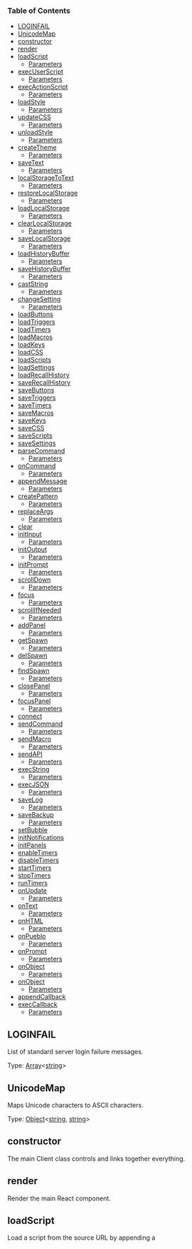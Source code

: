 <!-- Generated by documentation.js. Update this documentation by updating the source code. -->

### Table of Contents

-   [LOGINFAIL][1]
-   [UnicodeMap][2]
-   [constructor][3]
-   [render][4]
-   [loadScript][5]
    -   [Parameters][6]
-   [execUserScript][7]
    -   [Parameters][8]
-   [execActionScript][9]
    -   [Parameters][10]
-   [loadStyle][11]
    -   [Parameters][12]
-   [updateCSS][13]
    -   [Parameters][14]
-   [unloadStyle][15]
    -   [Parameters][16]
-   [createTheme][17]
    -   [Parameters][18]
-   [saveText][19]
    -   [Parameters][20]
-   [localStorageToText][21]
    -   [Parameters][22]
-   [restoreLocalStorage][23]
    -   [Parameters][24]
-   [loadLocalStorage][25]
    -   [Parameters][26]
-   [clearLocalStorage][27]
    -   [Parameters][28]
-   [saveLocalStorage][29]
    -   [Parameters][30]
-   [loadHistoryBuffer][31]
    -   [Parameters][32]
-   [saveHistoryBuffer][33]
    -   [Parameters][34]
-   [castString][35]
    -   [Parameters][36]
-   [changeSetting][37]
    -   [Parameters][38]
-   [loadButtons][39]
-   [loadTriggers][40]
-   [loadTimers][41]
-   [loadMacros][42]
-   [loadKeys][43]
-   [loadCSS][44]
-   [loadScripts][45]
-   [loadSettings][46]
-   [loadRecallHistory][47]
-   [saveRecallHistory][48]
-   [saveButtons][49]
-   [saveTriggers][50]
-   [saveTimers][51]
-   [saveMacros][52]
-   [saveKeys][53]
-   [saveCSS][54]
-   [saveScripts][55]
-   [saveSettings][56]
-   [parseCommand][57]
    -   [Parameters][58]
-   [onCommand][59]
    -   [Parameters][60]
-   [appendMessage][61]
    -   [Parameters][62]
-   [createPattern][63]
    -   [Parameters][64]
-   [replaceArgs][65]
    -   [Parameters][66]
-   [clear][67]
-   [initInput][68]
    -   [Parameters][69]
-   [initOutput][70]
    -   [Parameters][71]
-   [initPrompt][72]
    -   [Parameters][73]
-   [scrollDown][74]
    -   [Parameters][75]
-   [focus][76]
    -   [Parameters][77]
-   [scrollIfNeeded][78]
    -   [Parameters][79]
-   [addPanel][80]
    -   [Parameters][81]
-   [getSpawn][82]
    -   [Parameters][83]
-   [delSpawn][84]
    -   [Parameters][85]
-   [findSpawn][86]
    -   [Parameters][87]
-   [closePanel][88]
    -   [Parameters][89]
-   [focusPanel][90]
    -   [Parameters][91]
-   [connect][92]
-   [sendCommand][93]
    -   [Parameters][94]
-   [sendMacro][95]
    -   [Parameters][96]
-   [sendAPI][97]
    -   [Parameters][98]
-   [execString][99]
    -   [Parameters][100]
-   [execJSON][101]
    -   [Parameters][102]
-   [saveLog][103]
    -   [Parameters][104]
-   [saveBackup][105]
    -   [Parameters][106]
-   [setBubble][107]
-   [initNotifications][108]
-   [initPanels][109]
-   [enableTimers][110]
-   [disableTimers][111]
-   [startTimers][112]
-   [stopTimers][113]
-   [runTimers][114]
-   [onUpdate][115]
    -   [Parameters][116]
-   [onText][117]
    -   [Parameters][118]
-   [onHTML][119]
    -   [Parameters][120]
-   [onPueblo][121]
    -   [Parameters][122]
-   [onPrompt][123]
    -   [Parameters][124]
-   [onObject][125]
    -   [Parameters][126]
-   [onObject][127]
    -   [Parameters][128]
-   [appendCallback][129]
-   [execCallback][130]
    -   [Parameters][131]

## LOGINFAIL

List of standard server login failure messages.

Type: [Array][132]&lt;[string][133]>

## UnicodeMap

Maps Unicode characters to ASCII characters.

Type: [Object][134]&lt;[string][133], [string][133]>

## constructor

The main Client class controls and links together everything.

## render

Render the main React component.

## loadScript

Load a script from the source URL by appending a <script> tag to the body.

### Parameters

-   `src` **[string][133]** The URL of the script to load.

## execUserScript

Find and execute a user-defined script by name.

### Parameters

-   `name` **[string][133]** Name of the script to execute.

## execActionScript

Evaluate a fragment of Javascript code.

### Parameters

-   `txt` **[string][133]** The code to execute.
-   `event` **[Event][135]?** The event, if present.

## loadStyle

Load custom CSS style sheet from the source URL by appending a <link> tag to the head.

### Parameters

-   `src` **[string][133]** The URL of the CSS file to load.

## updateCSS

Update the CSS definition object's rules on its <style> element.

### Parameters

-   `css` **[Object][134]&lt;[string][133], [string][133]>** The CSS definition object.
-   `erase` **[boolean][136]** Erase the existing style first. (optional, default `false`)

Returns **[HTMLElement][137]** The <style> tag with CSS added.

## unloadStyle

Uunload custom CSS style sheet loading from source URL.

### Parameters

-   `src` **[string][133]** The source URL of the CSS file to unload.

## createTheme

Create a new Material-UI theme from a theme configuration object.

### Parameters

-   `theme` **[Object][134]&lt;[string][133], any>?** The theme configuration object.

Returns **MuiTheme** The new theme object.

## saveText

Save a text string to a local file.

### Parameters

-   `filename` **[string][133]** The name of the file to save.
-   `text` **[string][133]** The text of the file to save.
-   `type` **[string][133]** The MIME type of the file Blob. (optional, default `text/plain`)

Returns **[boolean][136]** Whether the save was successful or not.

## localStorageToText

Convert localStorage to JSON object text.

### Parameters

-   `indent` **[string][133]** If indent != 0 we use a pretty printer. If 0 or undefined we minify. (optional, default `0`)

Returns **[string][133]** The JSON.stringified object text.

## restoreLocalStorage

Restore localStorage from a string.

### Parameters

-   `text` **[string][133]** The string from which to restore localStorage.

Returns **[boolean][136]** Whether the text was succesfully parsed and merged with localStorage.

## loadLocalStorage

Load a configuration object string from localStorage.

### Parameters

-   `obj`  
-   `key` **[string][133]** The key of the object on localStorage.

## clearLocalStorage

Delete a configuration object from localStorage.

### Parameters

-   `key` **[string][133]** The key of the object on localStorage.

## saveLocalStorage

Save a configuration object to localStorage.

### Parameters

-   `obj` **[Object][134]&lt;[string][133], any>** The object to be stored.
-   `key` **[string][133]** The key of the object on localStorage.

## loadHistoryBuffer

Load a history buffer string from localStorage.

### Parameters

-   `key` **[string][133]** The key of the buffer on localStorage.

Returns **[string][133]** The buffer string.

## saveHistoryBuffer

Save a history buffer string to localStorage.

### Parameters

-   `key` **[string][133]** The key of the buffer on localStorage.
-   `text` **[string][133]** The value of the buffer.

## castString

Set a value on an object, converting the argument to the correct type.

### Parameters

-   `obj` **[Object][134]&lt;[string][133], any>** The object on which to store the value.
-   `key` **[string][133]** The key of the value to store on the object.
-   `value` **any** The value to be stored.

## changeSetting

Change a setting, updating the UI if necessary.

### Parameters

-   `key` **[string][133]** The key of the setting to change.
-   `value` **[string][133]** The new value of the setting.

## loadButtons

Load user-defined taskbar buttons.

## loadTriggers

Load regex/wildcard pattern triggers.

## loadTimers

Load automatic timers.

## loadMacros

Load slash command macros.

## loadKeys

Load custom keybindings.

## loadCSS

Load custom css overrides.

## loadScripts

Load custom scripts.

## loadSettings

Load client settings.

## loadRecallHistory

Load command recall history.

## saveRecallHistory

Save command recall history.

## saveButtons

Save user-defined taskbar buttons.

## saveTriggers

Save regex/wildcard pattern triggers.

## saveTimers

Save automatic timers.

## saveMacros

Save command macros.

## saveKeys

Save custom keybindings.

## saveCSS

Save custom css overrides.

## saveScripts

Save custom css overrides.

## saveSettings

Save client settings.

## parseCommand

Detect if more user input is required for a pueblo command.

### Parameters

-   `command` **[string][133]** The command string to parse for '??' tokens.

Returns **[string][133]** The command string with '??' tokens replace by user input.

## onCommand

Execute a Pueblo command link, checking if it requires user input.

### Parameters

-   `cmd` **[string][133]** The command string.

## appendMessage

Log messages to the output terminal.

### Parameters

-   `classid` **[string][133]** The CSS class id of the log message.
-   `msg` **[string][133]** The message to append to the terminal.

## createPattern

Create a new RegExp pattern, creating one from a glob wildcard pattern if necessary.

### Parameters

-   `regex` **[boolean][136]** Is the pattern already a regex? If not we will make one.
-   `pattern` **[string][133]** The pattern string.

Returns **[RegExp][138]** The compiled regular expression.

## replaceArgs

Replace %-tokens in a text string with match argument strings.

### Parameters

-   `args`  
-   `text` **[string][133]** The text to be scanned for %number tokens which are replaced by args[number].

Returns **[string][133]** The new text with arguments replaced if they are present.

## clear

Clear the terminal.

## initInput

Initialize the terminal input window.

### Parameters

-   `input` **[HTMLElement][137]** The HTML element to which the Input object is attached.

## initOutput

Initialize the terminal output window.

### Parameters

-   `output` **[HTMLElement][137]** The HTML element to which the Emulator object is attached.
-   `container` **[HTMLElement][137]** The output elements container. (optional, default `null`)

## initPrompt

Initialize the command prompt.

### Parameters

-   `prompt` **[HTMLElement][137]** The HTML element to which the Emulator object is attached.

## scrollDown

Scroll the terminal output window down the very bottom of the current view.

### Parameters

-   `root` **[HTMLElement][137]** The HTML element to be scrolled down.

## focus

Passthrough for focusing the Input root.

### Parameters

-   `force` **[boolean][136]** Whether to force the Input element to focus even if the normal rules determine it shouldn't.

## scrollIfNeeded

Wrapper for appending text that scrolls the output afterwards if needed.

### Parameters

-   `fun` **[appendCallback][139]** The wrapper function that appends text.

## addPanel

Add a window panel with the given id and configuration, using a particular React component if provided.

### Parameters

-   `id` **[string][133]** The window id.
-   `cfg`  
-   `component` **React.Component** The React component that serves as a base. (optional, default `Spawn`)

Returns **[Object][134]** A reference to the panel if it already exists, or undefined if not.

## getSpawn

Create a new window with addPanel if one is not found with findSpawn.

### Parameters

-   `id` **[string][133]** The window id.
-   `cfg` **[Object][134]&lt;[string][133], any>** The panel configuration object.
-   `el` **HTMLElemet** The element to create inside the window.

Returns **jsPanel** The window panel that was found, or the new one created.

## delSpawn

Delete spawn window from internal list.

### Parameters

-   `id` **[string][133]** The window id.

## findSpawn

Find spawn window in internal list.

### Parameters

-   `id` **[string][133]** The window id.

Returns **jsPanel** The window panel if found, or null.

## closePanel

Find and close a window panel.

### Parameters

-   `id` **[string][133]** The window id.

## focusPanel

Bring a window panel into focus.

### Parameters

-   `id` **[string][133]** The window id.

## connect

Connect to the game server and setup message handlers.

## sendCommand

Send a command string to the server, check macros for a match and append a local echo.

### Parameters

-   `cmd` **[string][133]** The command string to send.

## sendMacro

Check a string for multiple commands and match them against the list of macros.

### Parameters

-   `cmds` **[string][133]** A string of one or more commands separated by newlines.

## sendAPI

Send an API command, falling back to player-executed softcode if the server doesn't support it.

### Parameters

-   `cmd` **[string][133]** The API command name.
-   `args` **[Array][132]&lt;[string][133]>** An array of string arguments to pass to the API command.

## execString

Execute a MUSH softcode string and return the result as a string in a JSON object.

### Parameters

-   `code` **[string][133]** The code string to execute.
-   `callback` **[execCallback][140]** The callback function to execute when we receive the return value.

## execJSON

Execute a MUSH softcode string that creates a JSON object and return it.

### Parameters

-   `code` **[string][133]** The code string to execute.
-   `callback` **[execCallback][140]** The callback function to execute when we receive the return object.

## saveLog

Save the current display to a log file.

### Parameters

-   `filename` **[string][133]** The name of the log file to save.

## saveBackup

Save the entire localStorage to a backup file.

### Parameters

-   `filename` **[string][133]** The name of the backup file to save.

## setBubble

Set the activity count when the browser tab is out of view.

## initNotifications

Initialize the browser activity notification events.

## initPanels

Set window panel default parameters and event handlers.

## enableTimers

Enable timers, only if not already enabled.

## disableTimers

Disable timers, only if already enabled.

## startTimers

Start the master timer loop, if timers are enabled.

## stopTimers

Stop the master timer loop.

## runTimers

The master timer loop.

## onUpdate

onMessage callback before data handler

### Parameters

-   `channel`  
-   `data`  

## onText

handle incoming text

### Parameters

-   `text`  

## onHTML

handle incoming html

### Parameters

-   `fragment`  

## onPueblo

handle incoming pueblo

### Parameters

-   `tag`  
-   `attrs`  

## onPrompt

handle incoming command prompts

### Parameters

-   `text`  

## onObject

use the Events handler collection

### Parameters

-   `obj`  

## onObject

handle incoming JSON objects

### Parameters

-   `obj`  

## appendCallback

Type: [Function][141]

## execCallback

Type: [Function][141]

### Parameters

-   `result` **[string][133]** 

[1]: #loginfail

[2]: #unicodemap

[3]: #constructor

[4]: #render

[5]: #loadscript

[6]: #parameters

[7]: #execuserscript

[8]: #parameters-1

[9]: #execactionscript

[10]: #parameters-2

[11]: #loadstyle

[12]: #parameters-3

[13]: #updatecss

[14]: #parameters-4

[15]: #unloadstyle

[16]: #parameters-5

[17]: #createtheme

[18]: #parameters-6

[19]: #savetext

[20]: #parameters-7

[21]: #localstoragetotext

[22]: #parameters-8

[23]: #restorelocalstorage

[24]: #parameters-9

[25]: #loadlocalstorage

[26]: #parameters-10

[27]: #clearlocalstorage

[28]: #parameters-11

[29]: #savelocalstorage

[30]: #parameters-12

[31]: #loadhistorybuffer

[32]: #parameters-13

[33]: #savehistorybuffer

[34]: #parameters-14

[35]: #caststring

[36]: #parameters-15

[37]: #changesetting

[38]: #parameters-16

[39]: #loadbuttons

[40]: #loadtriggers

[41]: #loadtimers

[42]: #loadmacros

[43]: #loadkeys

[44]: #loadcss

[45]: #loadscripts

[46]: #loadsettings

[47]: #loadrecallhistory

[48]: #saverecallhistory

[49]: #savebuttons

[50]: #savetriggers

[51]: #savetimers

[52]: #savemacros

[53]: #savekeys

[54]: #savecss

[55]: #savescripts

[56]: #savesettings

[57]: #parsecommand

[58]: #parameters-17

[59]: #oncommand

[60]: #parameters-18

[61]: #appendmessage

[62]: #parameters-19

[63]: #createpattern

[64]: #parameters-20

[65]: #replaceargs

[66]: #parameters-21

[67]: #clear

[68]: #initinput

[69]: #parameters-22

[70]: #initoutput

[71]: #parameters-23

[72]: #initprompt

[73]: #parameters-24

[74]: #scrolldown

[75]: #parameters-25

[76]: #focus

[77]: #parameters-26

[78]: #scrollifneeded

[79]: #parameters-27

[80]: #addpanel

[81]: #parameters-28

[82]: #getspawn

[83]: #parameters-29

[84]: #delspawn

[85]: #parameters-30

[86]: #findspawn

[87]: #parameters-31

[88]: #closepanel

[89]: #parameters-32

[90]: #focuspanel

[91]: #parameters-33

[92]: #connect

[93]: #sendcommand

[94]: #parameters-34

[95]: #sendmacro

[96]: #parameters-35

[97]: #sendapi

[98]: #parameters-36

[99]: #execstring

[100]: #parameters-37

[101]: #execjson

[102]: #parameters-38

[103]: #savelog

[104]: #parameters-39

[105]: #savebackup

[106]: #parameters-40

[107]: #setbubble

[108]: #initnotifications

[109]: #initpanels

[110]: #enabletimers

[111]: #disabletimers

[112]: #starttimers

[113]: #stoptimers

[114]: #runtimers

[115]: #onupdate

[116]: #parameters-41

[117]: #ontext

[118]: #parameters-42

[119]: #onhtml

[120]: #parameters-43

[121]: #onpueblo

[122]: #parameters-44

[123]: #onprompt

[124]: #parameters-45

[125]: #onobject

[126]: #parameters-46

[127]: #onobject-1

[128]: #parameters-47

[129]: #appendcallback

[130]: #execcallback

[131]: #parameters-48

[132]: https://developer.mozilla.org/docs/Web/JavaScript/Reference/Global_Objects/Array

[133]: https://developer.mozilla.org/docs/Web/JavaScript/Reference/Global_Objects/String

[134]: https://developer.mozilla.org/docs/Web/JavaScript/Reference/Global_Objects/Object

[135]: https://developer.mozilla.org/docs/Web/API/Event

[136]: https://developer.mozilla.org/docs/Web/JavaScript/Reference/Global_Objects/Boolean

[137]: https://developer.mozilla.org/docs/Web/HTML/Element

[138]: https://developer.mozilla.org/docs/Web/JavaScript/Reference/Global_Objects/RegExp

[139]: #appendcallback

[140]: #execcallback

[141]: https://developer.mozilla.org/docs/Web/JavaScript/Reference/Statements/function
